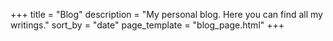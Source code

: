 +++
title = "Blog"
description = "My personal blog. Here you can find all my writings."
sort_by = "date"
page_template = "blog_page.html"
+++
